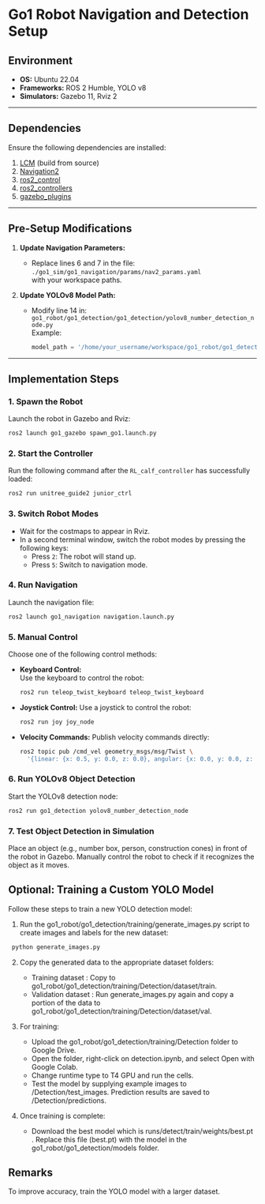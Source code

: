 # **Go1 Robot Navigation and Detection Setup**

## **Environment**
- **OS:** Ubuntu 22.04  
- **Frameworks:** ROS 2 Humble, YOLO v8  
- **Simulators:** Gazebo 11, Rviz 2  

---

## **Dependencies**
Ensure the following dependencies are installed:
1. [LCM](https://lcm-proj.github.io/lcm/) (build from source)  
2. [Navigation2](https://github.com/ros-navigation/navigation2)  
3. [ros2_control](https://github.com/ros-controls/ros2_control)  
4. [ros2_controllers](https://github.com/ros-controls/ros2_controllers)  
5. [gazebo_plugins](https://github.com/ros-simulation/gazebo_ros_pkgs/tree/ros2/gazebo_plugins)  

---

## **Pre-Setup Modifications**
1. **Update Navigation Parameters:**
   - Replace lines 6 and 7 in the file:  
     `./go1_sim/go1_navigation/params/nav2_params.yaml`  
     with your workspace paths.

2. **Update YOLOv8 Model Path:**  
   - Modify line 14 in:  
     `go1_robot/go1_detection/go1_detection/yolov8_number_detection_node.py`  
     Example:  
     ```python
     model_path = '/home/your_username/workspace/go1_robot/go1_detection/models/best.pt'
     ```

---

## **Implementation Steps**

### 1. **Spawn the Robot**
Launch the robot in Gazebo and Rviz:  
```bash
ros2 launch go1_gazebo spawn_go1.launch.py
```
### 2. **Start the Controller**

Run the following command after the `RL_calf_controller` has successfully loaded:  
```bash
ros2 run unitree_guide2 junior_ctrl
```
### 3. **Switch Robot Modes**

- Wait for the costmaps to appear in Rviz.
- In a second terminal window, switch the robot modes by pressing the following keys:
  - Press `2`: The robot will stand up.
  - Press `5`: Switch to navigation mode.

### 4. **Run Navigation**

Launch the navigation file:  
```bash
ros2 launch go1_navigation navigation.launch.py
```

### 5. **Manual Control**

Choose one of the following control methods:

- **Keyboard Control:**  
  Use the keyboard to control the robot:  
  ```bash
  ros2 run teleop_twist_keyboard teleop_twist_keyboard
  ``` 
- **Joystick Control:**
  Use a joystick to control the robot:
  ```bash
  ros2 run joy joy_node
  ```
- **Velocity Commands:**
  Publish velocity commands directly:
  ```bash
  ros2 topic pub /cmd_vel geometry_msgs/msg/Twist \
    '{linear: {x: 0.5, y: 0.0, z: 0.0}, angular: {x: 0.0, y: 0.0, z: 0.0}}' -r 10 
  ```
### 6. **Run YOLOv8 Object Detection**

Start the YOLOv8 detection node:
```bash
ros2 run go1_detection yolov8_number_detection_node
```
### 7. **Test Object Detection in Simulation**

Place an object (e.g., number box, person, construction cones) in front of the robot in Gazebo.
Manually control the robot to check if it recognizes the object as it moves.

## **Optional: Training a Custom YOLO Model**

Follow these steps to train a new YOLO detection model:

1. Run the go1_robot/go1_detection/training/generate_images.py script to create images and labels for the new dataset:
```bash
 python generate_images.py
``` 

2. Copy the generated data to the appropriate dataset folders:
   - Training dataset : Copy to go1_robot/go1_detection/training/Detection/dataset/train.
   - Validation dataset : Run generate_images.py again and copy a portion of the data to go1_robot/go1_detection/training/Detection/dataset/val.

3. For training:
   - Upload the go1_robot/go1_detection/training/Detection folder to Google Drive.
   - Open the folder, right-click on detection.ipynb, and select Open with Google Colab.
   - Change runtime type to T4 GPU and run the cells.
   - Test the model by supplying example images to /Detection/test_images. Prediction results are saved to /Detection/predictions. 

4. Once training is complete:
   - Download the best model which is runs/detect/train/weights/best.pt . Replace this file (best.pt) with the model in the go1_robot/go1_detection/models folder.

## **Remarks**
To improve accuracy, train the YOLO model with a larger dataset.
